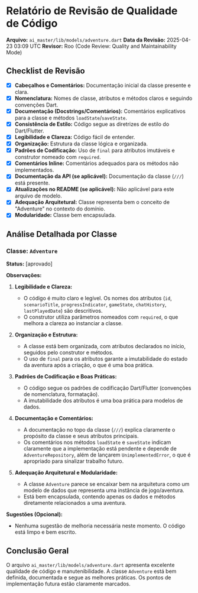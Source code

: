 # Relatório de Revisão de Qualidade de Código

**Arquivo:** `ai_master/lib/models/adventure.dart`
**Data da Revisão:** 2025-04-23 03:09 UTC
**Revisor:** Roo (Code Review: Quality and Maintainability Mode)

## Checklist de Revisão

- [x] **Cabeçalhos e Comentários:** Documentação inicial da classe presente e clara.
- [x] **Nomenclatura:** Nomes de classe, atributos e métodos claros e seguindo convenções Dart.
- [x] **Documentação (Docstrings/Comentários):** Comentários explicativos para a classe e métodos `loadState`/`saveState`.
- [x] **Consistência de Estilo:** Código segue as diretrizes de estilo do Dart/Flutter.
- [x] **Legibilidade e Clareza:** Código fácil de entender.
- [x] **Organização:** Estrutura da classe lógica e organizada.
- [x] **Padrões de Codificação:** Uso de `final` para atributos imutáveis e construtor nomeado com `required`.
- [x] **Comentários Inline:** Comentários adequados para os métodos não implementados.
- [x] **Documentação da API (se aplicável):** Documentação da classe (`///`) está presente.
- [x] **Atualizações no README (se aplicável):** Não aplicável para este arquivo de modelo.
- [x] **Adequação Arquitetural:** Classe representa bem o conceito de "Adventure" no contexto do domínio.
- [x] **Modularidade:** Classe bem encapsulada.

## Análise Detalhada por Classe

### Classe: `Adventure`

**Status:** [aprovado]

**Observações:**

1.  **Legibilidade e Clareza:**
    *   O código é muito claro e legível. Os nomes dos atributos (`id`, `scenarioTitle`, `progressIndicator`, `gameState`, `chatHistory`, `lastPlayedDate`) são descritivos.
    *   O construtor utiliza parâmetros nomeados com `required`, o que melhora a clareza ao instanciar a classe.

2.  **Organização e Estrutura:**
    *   A classe está bem organizada, com atributos declarados no início, seguidos pelo construtor e métodos.
    *   O uso de `final` para os atributos garante a imutabilidade do estado da aventura após a criação, o que é uma boa prática.

3.  **Padrões de Codificação e Boas Práticas:**
    *   O código segue os padrões de codificação Dart/Flutter (convenções de nomenclatura, formatação).
    *   A imutabilidade dos atributos é uma boa prática para modelos de dados.

4.  **Documentação e Comentários:**
    *   A documentação no topo da classe (`///`) explica claramente o propósito da classe e seus atributos principais.
    *   Os comentários nos métodos `loadState` e `saveState` indicam claramente que a implementação está pendente e depende de `AdventureRepository`, além de lançarem `UnimplementedError`, o que é apropriado para sinalizar trabalho futuro.

5.  **Adequação Arquitetural e Modularidade:**
    *   A classe `Adventure` parece se encaixar bem na arquitetura como um modelo de dados que representa uma instância de jogo/aventura.
    *   Está bem encapsulada, contendo apenas os dados e métodos diretamente relacionados a uma aventura.

**Sugestões (Opcional):**

*   Nenhuma sugestão de melhoria necessária neste momento. O código está limpo e bem escrito.

## Conclusão Geral

O arquivo `ai_master/lib/models/adventure.dart` apresenta excelente qualidade de código e manutenibilidade. A classe `Adventure` está bem definida, documentada e segue as melhores práticas. Os pontos de implementação futura estão claramente marcados.